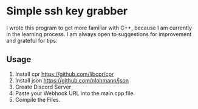 # Simple ssh key grabber
I wrote this program to get more familiar with C++, because I am currently in the learning process.
I am always open to suggestions for improvement and grateful for tips.

## Usage
1. Install cpr https://github.com/libcpr/cpr 
2. Install json https://github.com/nlohmann/json
3. Create Discord Server
4. Paste your Webhook URL into the main.cpp file.
5. Compile the Files.

